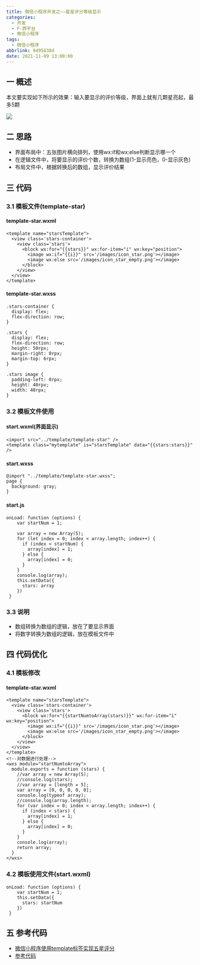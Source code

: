 ```yaml
---
title: 微信小程序开发之——星星评分等级显示
categories:
  - 开发
  - F-跨平台
  - 微信小程序
tags:
  - 微信小程序
abbrlink: 9495838d
date: 2021-11-09 13:00:00
---
```

## 一 概述

本文要实现如下所示的效果：输入要显示的评价等级，界面上就有几颗星亮起，最多5颗

![][1]

<!--more-->

## 二 思路

* 界面布局中：五张图片横向排列，使用wx:if和wx:else判断显示哪一个
* 在逻辑文件中，将要显示的评价个数，转换为数组(1-显示亮色，0-显示灰色)
* 布局文件中，根据转换后的数组，显示评价结果

## 三 代码

### 3.1 模板文件(template-star)

#### template-star.wxml

```
<template name="starsTemplate">
  <view class='stars-container'>
    <view class='stars'>
      <block wx:for="{{stars}}" wx:for-item="i" wx:key="position">
        <image wx:if="{{i}}" src='/images/icon_star.png'></image>
        <image wx:else src='/images/icon_star_empty.png'></image>
      </block>
    </view>
  </view>
</template>
```

#### template-star.wxss

```
.stars-container {
  display: flex;
  flex-direction: row;
}

.stars {
  display: flex;
  flex-direction: row;
  height: 50rpx;
  margin-right: 0rpx;
  margin-top: 6rpx;
}

.stars image {
  padding-left: 0rpx;
  height: 40rpx;
  width: 40rpx;
}
```

### 3.2 模板文件使用

#### start.wxml(界面显示)

```
<import src="../template/template-star" />
<template class="mytemplate" is="starsTemplate" data="{{stars:stars}}" />
```

#### start.wxss

```
@import "../template/template-star.wxss";
page {
  background: gray;
}
```

#### start.js

```
onLoad: function (options) {
    var startNum = 1;

    var array = new Array(5);
    for (let index = 0; index < array.length; index++) {
      if (index < startNum) {
        array[index] = 1;
      } else {
        array[index] = 0;
      }
    }
    console.log(array);
    this.setData({
      stars: array
    })
 }   
```

### 3.3 说明

* 数组转换为数组的逻辑，放在了要显示界面
* 将数字转换为数组的逻辑，放在模板文件中

## 四 代码优化

### 4.1 模板修改

#### template-star.wxml

```
<template name="starsTemplate">
  <view class='stars-container'>
    <view class='stars'>
      <block wx:for="{{startNumtoArray(stars)}}" wx:for-item="i" wx:key="position">
        <image wx:if="{{i}}" src='/images/icon_star.png'></image>
        <image wx:else src='/images/icon_star_empty.png'></image>
      </block>
    </view>
  </view>
</template>
<!--对数据进行处理-->
<wxs module="startNumtoArray">
  module.exports = function (stars) {
    //var array = new Array(5);
    //console.log(stars);
    //var array = [length = 5];
    var array = [0, 0, 0, 0, 0];
    console.log(typeof array);
    //console.log(array.length);
    for (var index = 0; index < array.length; index++) {
      if (index < stars) {
        array[index] = 1;
      } else {
        array[index] = 0;
      }
    }
    console.log(array);
    return array;
  }
</wxs>
```

### 4.2 模板使用文件(start.wxml)

```
onLoad: function (options) {
    var startNum = 1;
    this.setData({
      stars: startNum
    })
 }   
```

## 五 参考代码

* [微信小程序使用template标签实现五星评分](https://blog.csdn.net/qq_19707091/article/details/79300031)
* [参考代码](https://download.csdn.net/download/Calvin_zhou/39004893)



[1]:https://cdn.jsdelivr.net/gh/PGzxc/CDN@master/blog-wechat/wechat-start-num-preview.png

